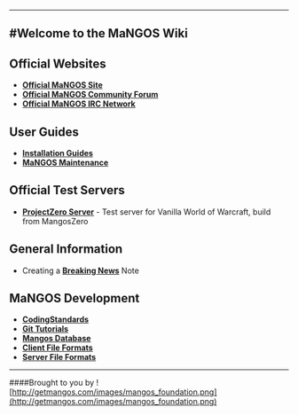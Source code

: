 ----
#Welcome to the MaNGOS Wiki
----
**Official Websites**
----

* [**Official MaNGOS Site**](http://getmangos.com/)  
* [**Official MaNGOS Community Forum**](http://getmangos.com/bb/)  
* [**Official MaNGOS IRC Network**](http://getmangos.com#IRC)

**User Guides**
----

* [**Installation Guides**](wiki/MaNGOS_Installation)  
* [**MaNGOS Maintenance**](wiki/MaNGOS_Maintenance)

**Official Test Servers**  
----

* [**ProjectZero Server**](http://project-zero.eu/) - Test server for Vanilla World of Warcraft, build from MangosZero

**General Information**  
----
* Creating a [**Breaking News**](wiki/breaking-news) Note

**MaNGOS Development**  
----

* [**CodingStandards**](wiki/CodingStandards)  
* [**Git Tutorials**](wiki/Git_Tutorials)
* [**Mangos Database**](wiki/Mangos_Database)  
* [**Client File Formats**](wiki/Client_File_Formats)
* [**Server File Formats**](wiki/Server_File_Formats)

---
####Brought to you by ![http://getmangos.com/images/mangos_foundation.png](http://getmangos.com/images/mangos_foundation.png)
